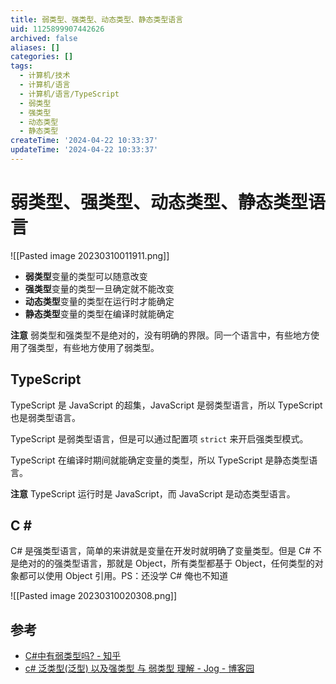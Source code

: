 ```yaml
---
title: 弱类型、强类型、动态类型、静态类型语言
uid: 1125899907442626
archived: false
aliases: []
categories: []
tags:
  - 计算机/技术
  - 计算机/语言
  - 计算机/语言/TypeScript
  - 弱类型
  - 强类型
  - 动态类型
  - 静态类型
createTime: '2024-04-22 10:33:37'
updateTime: '2024-04-22 10:33:37'
---
```


# 弱类型、强类型、动态类型、静态类型语言

![[Pasted image 20230310011911.png]]

- **弱类型**变量的类型可以随意改变
- **强类型**变量的类型一旦确定就不能改变
- **动态类型**变量的类型在运行时才能确定
- **静态类型**变量的类型在编译时就能确定

**注意** 弱类型和强类型不是绝对的，没有明确的界限。同一个语言中，有些地方使用了强类型，有些地方使用了弱类型。

## TypeScript

TypeScript 是 JavaScript 的超集，JavaScript 是弱类型语言，所以 TypeScript 也是弱类型语言。

TypeScript 是弱类型语言，但是可以通过配置项 `strict` 来开启强类型模式。

TypeScript 在编译时期间就能确定变量的类型，所以 TypeScript 是静态类型语言。

**注意** TypeScript 运行时是 JavaScript，而 JavaScript 是动态类型语言。

## C \#

C# 是强类型语言，简单的来讲就是变量在开发时就明确了变量类型。但是 C# 不是绝对的的强类型语言，那就是 Object，所有类型都基于 Object，任何类型的对象都可以使用 Object 引用。PS：还没学 C# 俺也不知道

![[Pasted image 20230310020308.png]]

## 参考

- [C#中有弱类型吗? - 知乎](https://www.zhihu.com/question/29004088)
- [c# 泛类型(泛型) 以及强类型 与 弱类型 理解 - Jog - 博客园](https://www.cnblogs.com/JogYourLive/articles/2125703.html#:~:text=%E4%B8%8D%E8%BF%87C%23%E4%B9%9F%E4%B8%8D%E6%98%AF%E2%80%9C,%E6%98%AFObject%E3%80%82)
